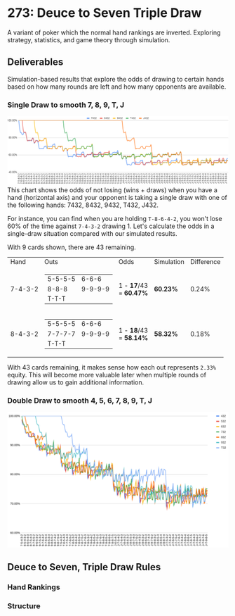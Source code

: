 # 273: Deuce to Seven Triple Draw
A variant of poker which the normal hand rankings are inverted. Exploring strategy, statistics, and game theory through simulation.

## Deliverables
Simulation-based results that explore the odds of drawing to certain hands based on how many rounds are left and how many opponents are available.

### Single Draw to smooth 7, 8, 9, T, J
<img src="./images/single/JT987_432.png" width="720px">
This chart shows the odds of not losing (wins + draws) when you have a hand (horizontal axis) and your opponent is taking a single draw with one of the following hands: 7432, 8432, 9432, T432, J432.

For instance, you can find when you are holding `T-8-6-4-2`, you won't lose 60% of the time against `7-4-3-2` drawing 1. Let's calculate the odds in a single-draw situation compared with our simulated results.

With 9 cards shown, there are 43 remaining.
<table>
    <tr><td>Hand</td><td>Outs</td><td>Odds</td><td>Simulation</td><td>Difference</td></tr>
    <tr><td>7-4-3-2</td><td>
        <table>
            <tr><td>5-5-5-5</td><td>6-6-6</td></tr>
            <tr><td>8-8-8</td><td>9-9-9-9</td></tr>
            <tr><td>T-T-T</td><td>&nbsp;</td></tr>
        </table>
    </td><td>1 - <b>17</b>/43<br/>= <b>60.47%</b></td><td><b>60.23%</b></td><td>0.24%</td></tr>
    <tr><td>8-4-3-2</td><td>
        <table>
            <tr><td>5-5-5-5</td><td>6-6-6</td></tr>
            <tr><td>7-7-7-7</td><td>9-9-9-9</td></tr>
            <tr><td>T-T-T</td><td>&nbsp;</td></tr>
        </table>
    </td><td>1 - <b>18</b>/43<br/>= <b>58.14%</b></td><td><b>58.32%</b></td><td>0.18%</td></tr>
</table>

With 43 cards remaining, it makes sense how each out represents `2.33%` equity. This will become more valuable later when multiple rounds of drawing allow us to gain additional information.


### Double Draw to smooth 4, 5, 6, 7, 8, 9, T, J
<img src="./images/double/T987654_32.png" width="720px">

## Deuce to Seven, Triple Draw Rules
### Hand Rankings

### Structure

